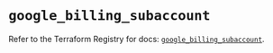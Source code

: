 # `google_billing_subaccount`

Refer to the Terraform Registry for docs: [`google_billing_subaccount`](https://registry.terraform.io/providers/hashicorp/google/6.7.0/docs/resources/billing_subaccount).

